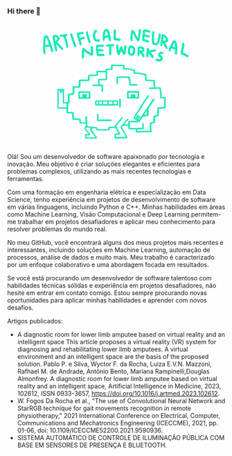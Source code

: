 ### Hi there 👋
![](https://github.com/wyctorfogos/wyctorfogos/blob/main/PlumpHollowFrog-small.gif)


Olá! Sou um desenvolvedor de software apaixonado por tecnologia e inovação. Meu objetivo é criar soluções elegantes e eficientes para problemas complexos, utilizando as mais recentes tecnologias e ferramentas.

Com uma formação em engenharia elétrica e especialização em Data Science, tenho experiência em projetos de desenvolvimento de software em várias linguagens, incluindo Python e C++. Minhas habilidades em áreas como Machine Learning, Visão Computacional e Deep Learning permitem-me trabalhar em projetos desafiadores e aplicar meu conhecimento para resolver problemas do mundo real.

No meu GitHub, você encontrará alguns dos meus projetos mais recentes e interessantes, incluindo soluções em Machine Learning, automação de processos, análise de dados e muito mais. Meu trabalho é caracterizado por um enfoque colaborativo e uma abordagem focada em resultados.

Se você está procurando um desenvolvedor de software talentoso com habilidades técnicas sólidas e experiência em projetos desafiadores, não hesite em entrar em contato comigo. Estou sempre procurando novas oportunidades para aplicar minhas habilidades e aprender com novos desafios.

Artigos publicados: 

- A diagnostic room for lower limb amputee based on virtual reality and an intelligent space This article proposes a virtual reality (VR) system for diagnosing and rehabilitating lower limb amputees. A virtual environment and an intelligent space are the basis of the proposed solution. Pablo P. e Silva, Wyctor F. da Rocha, Luiza E.V.N. Mazzoni, Rafhael M. de Andrade, Antônio Bento, Mariana Rampinelli,Douglas Almonfrey. A diagnostic room for lower limb amputee based on virtual reality and an intelligent space, Artificial Intelligence in Medicine, 2023, 102612, ISSN 0933-3657, https://doi.org/10.1016/j.artmed.2023.102612.
- W. Fogos Da Rocha et al., "The use of Convolutional Neural Network and StarRGB technique for gait movements recognition in remote physiotherapy," 2021 International Conference on Electrical, Computer, Communications and Mechatronics Engineering (ICECCME), 2021, pp. 01-06, doi: 10.1109/ICECCME52200.2021.9590936.
- SISTEMA AUTOMÁTICO DE CONTROLE DE ILUMINAÇÃO PÚBLICA COM BASE EM SENSORES DE PRESENÇA E BLUETOOTH.

